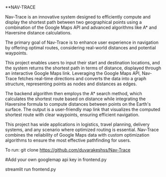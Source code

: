 **NAV-TRACE


Nav-Trace is an innovative system designed to efficiently compute and display the shortest path between two geographical points
using a combination of the Google Maps API and advanced algorithms like A* and Haversine distance calculations. 

The primary goal of Nav-Trace is to enhance user experience in navigation by offering optimal routes, considering real-world distances and potential waypoints.

This project enables users to input their start and destination locations, and the system returns the shortest path in terms of distance,
displayed through an interactive Google Maps link. Leveraging the Google Maps API, Nav-Trace fetches real-time directions and converts the data
into a graph structure, representing points as nodes and distances as edges.

The backend algorithm then employs the A* search method, which calculates the shortest route based on distance while integrating
the Haversine formula to compute distances between points on the Earth's surface. The output is a user-friendly map link that visualizes
the computed shortest route with clear waypoints, ensuring efficient navigation.

This project has wide applications in logistics, travel planning, delivery systems, 
and any scenario where optimized routing is essential. Nav-Trace combines the reliability of Google Maps 
data with custom optimization algorithms to ensure the most effective pathfinding for users.


To run:
git clone https://github.com/duvarakeshss/Nav-Trace

#Add your own googlemap api key in frontend.py

streamlit run frontend.py
